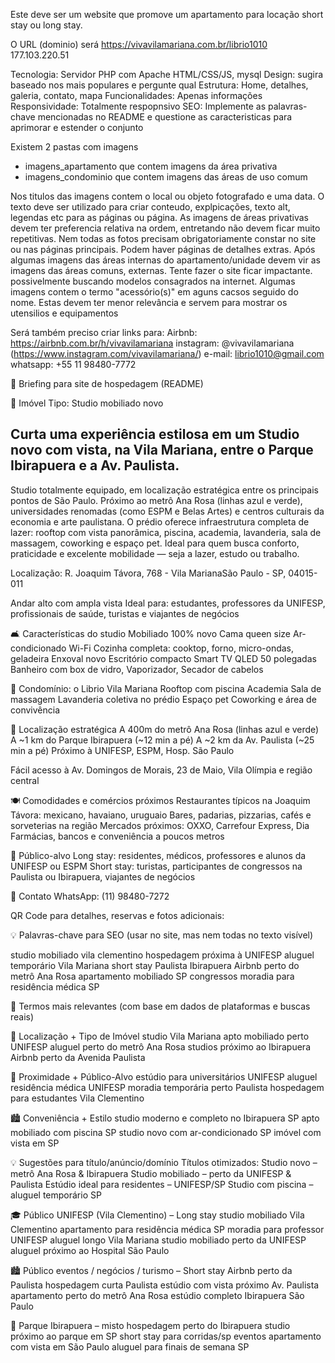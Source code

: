 Este deve ser um website que promove um apartamento para locação short stay ou long stay.

O URL (dominio) será https://vivavilamariana.com.br/librio1010
177.103.220.51


Tecnologia: Servidor PHP com Apache HTML/CSS/JS, mysql
Design: sugira baseado nos mais populares e pergunte qual
Estrutura: Home, detalhes, galeria, contato, mapa
Funcionalidades: Apenas informações
Responsividade: Totalmente respopnsivo
SEO: Implemente as palavras-chave mencionadas no README e questione as caracteristicas para aprimorar e estender o conjunto


Existem 2 pastas com imagens
- imagens_apartamento que contem imagens da área privativa
- imagens_condominio que contem imagens das áreas de uso comum

Nos titulos das imagens contem o local ou objeto fotografado e uma data. O texto deve ser utilizado para criar conteudo, explpicações, texto alt, legendas etc para as páginas ou página.
As imagens de áreas privativas devem ter preferencia relativa na ordem, entretando não devem ficar muito repetitivas. Nem todas as fotos precisam obrigatoriamente constar no site ou nas páginas principais. Podem haver páginas de detalhes extras.
Após algumas imagens das áreas internas do apartamento/unidade devem vir as imagens das áreas comuns, externas.
Tente fazer o site ficar impactante. possivelmente buscando modelos consagrados na internet.
Algumas imagens contem o termo "acessório(s)" em aguns cacsos seguido do nome. Estas devem ter menor relevância e servem para mostrar os utensilios e equipamentos

Será também preciso criar links para:
Airbnb: https://airbnb.com.br/h/vivavilamariana
instagram: @vivavilamariana (https://www.instagram.com/vivavilamariana/)
e-mail: librio1010@gmail.com
whatsapp: +55 11 98480-7772

🧾 Briefing para site de hospedagem (README)

🏢 Imóvel
Tipo: Studio mobiliado novo

Curta uma experiência estilosa em um Studio novo com vista, na Vila Mariana, entre o Parque Ibirapuera e a Av. Paulista.
------------------------------------------------------------------------------------------------------------------------
Studio totalmente equipado, em localização estratégica entre os principais pontos de São Paulo.
Próximo ao metrô Ana Rosa (linhas azul e verde), universidades renomadas (como ESPM e Belas Artes) e centros culturais da economia e arte paulistana.
O prédio oferece infraestrutura completa de lazer: rooftop com vista panorâmica, piscina, academia, lavanderia, sala de massagem, coworking e espaço pet.
Ideal para quem busca conforto, praticidade e excelente mobilidade — seja a lazer, estudo ou trabalho.


Localização: 
R. Joaquim Távora, 768 - Vila MarianaSão Paulo - SP, 04015-011

Andar alto com ampla vista
Ideal para: estudantes, professores da UNIFESP, profissionais de saúde, turistas e viajantes de negócios

🛋️ Características do studio
Mobiliado 100% novo
Cama queen size
Ar-condicionado
Wi-Fi 
Cozinha completa: cooktop, forno, micro-ondas, geladeira
Enxoval novo
Escritório compacto
Smart TV QLED 50 polegadas
Banheiro com box de vidro, Vaporizador, Secador de cabelos

🏢 Condomínio: o Librio Vila Mariana
Rooftop com piscina
Academia
Sala de massagem
Lavanderia coletiva no prédio 
Espaço pet
Coworking e área de convivência

📍 Localização estratégica
A 400m do metrô Ana Rosa (linhas azul e verde)
A ~1 km do Parque Ibirapuera (~12 min a pé)
A ~2 km da Av. Paulista (~25 min a pé)
Próximo à UNIFESP, ESPM, Hosp. São Paulo

Fácil acesso à Av. Domingos de Morais, 23 de Maio, Vila Olímpia e região central

🍽️ Comodidades e comércios próximos
Restaurantes típicos na Joaquim Távora: mexicano, havaiano, uruguaio
Bares, padarias, pizzarias, cafés e sorveterias na região
Mercados próximos: OXXO, Carrefour Express, Dia
Farmácias, bancos e conveniência a poucos metros

🎯 Público-alvo
Long stay: residentes, médicos, professores e alunos da UNIFESP ou ESPM
Short stay: turistas, participantes de congressos na Paulista ou Ibirapuera, viajantes de negócios

📲 Contato
WhatsApp: (11) 98480-7272

QR Code para detalhes, reservas e fotos adicionais:


💡 Palavras-chave para SEO
(usar no site, mas nem todas no texto visível)

studio mobiliado vila clementino
hospedagem próxima à UNIFESP
aluguel temporário Vila Mariana
short stay Paulista Ibirapuera
Airbnb perto do metrô Ana Rosa
apartamento mobiliado SP congressos
moradia para residência médica SP



🎯 Termos mais relevantes (com base em dados de plataformas e buscas reais)

🔑 Localização + Tipo de Imóvel
studio Vila Mariana
apto mobiliado perto UNIFESP
aluguel perto do metrô Ana Rosa
studios próximo ao Ibirapuera
Airbnb perto da Avenida Paulista

📍 Proximidade + Público-Alvo
estúdio para universitários UNIFESP
aluguel residência médica UNIFESP
moradia temporária perto Paulista
hospedagem para estudantes Vila Clementino

🏙️ Conveniência + Estilo
studio moderno e completo no Ibirapuera SP
apto mobiliado com piscina SP
studio novo com ar-condicionado SP
imóvel com vista em SP

💡 Sugestões para título/anúncio/domínio
Títulos otimizados:
Studio novo – metrô Ana Rosa & Ibirapuera
Studio mobiliado – perto da UNIFESP & Paulista
Estúdio ideal para residentes – UNIFESP/SP
Studio com piscina – aluguel temporário SP

🎓 Público UNIFESP (Vila Clementino) – Long stay
studio mobiliado Vila Clementino
apartamento para residência médica SP
moradia para professor UNIFESP
aluguel longo Vila Mariana
studio mobiliado perto da UNIFESP
aluguel próximo ao Hospital São Paulo

🏙️ Público eventos / negócios / turismo – Short stay
Airbnb perto da Paulista
hospedagem curta Paulista
estúdio com vista próximo Av. Paulista
apartamento perto do metrô Ana Rosa
estúdio completo Ibirapuera São Paulo

🌳 Parque Ibirapuera – misto
hospedagem perto do Ibirapuera
studio próximo ao parque em SP
short stay para corridas/sp eventos
apartamento com vista em São Paulo
aluguel para finais de semana SP

